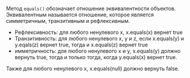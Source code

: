 Метод <code>equals()</code> обозначает отношение эквивалентности объектов. Эквивалентным называется отношение, которое является симметричным, транзитивным и рефлексивным.

- Рефлексивность: для любого ненулевого x, x.equals(x) вернет true
- Транзитивность: для любого ненулевого x, y и z, если x.equals(y) и y.eqals(z) вернет true, тогда и x.equals(z) вернет true
- имметричность: для любого ненулевого x и y, x.equals(y) должно вернуть true, тогда и только тогда, когда y.equals(x) вернет true.

Также для любого ненулевого x, x.equals(null) должно вернуть false.
